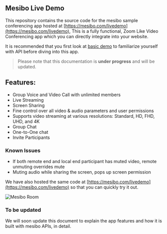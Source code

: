 ## Mesibo Live Demo 

This repository contains the source code for the mesibo sample conferencing app hosted at [https://mesibo.com/livedemo](https://mesibo.com/livedemo), This is a fully functional, Zoom Like Video Conferencing app which you can directly integrate into your website.

It is recommended that you first look at [basic demo](https://github.com/mesibo/conferencing/basicdemo) to familiarize yourself with API before diving into this app.

> Please note that this documentation is **under progress** and will be updated. 

## Features:
- Group Voice and Video Call with unlimited members
- Live Streaming
- Screen Sharing
- Fine control over all video & audio parameters and user permissions
- Supports video streaming at various resolutions: Standard, HD, FHD, UHD, and 4K
- Group Chat
- One-to-One chat
- Invite Participants

### Known Issues
- If both remote end and local end participant has muted video, remote unmuting overrides mute 
- Muting audio while sharing the screen, pops up screen permission

We have also hosted the same code at [https://mesibo.com/livedemo](https://mesibo.com/livedemo) so that you can quickly try it out. 

![Mesibo Room](mesibo-room.png)

### To be updated
We will soon update this document to explain the app features and how it is built with mesibo APIs, in detail.  


